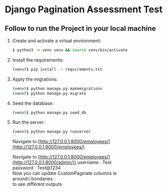 # Django Pagination Assessment Test

## Follow to run the Project in your local machine

1. Create and activate a virtual environment:

    ```sh
    $ python3 -m venv venv && source venv/bin/activate
    ```

2. Install the requirements:

    ```sh
    (venv)$ pip install -r requirements.txt
    ```

3. Apply the migrations:

    ```sh
    (venv)$ python manage.py makemigrations
    (venv)$ python manage.py migrate
    ```

4. Seed the database:

    ```sh
    (venv)$ python manage.py seed_db
    ```

5. Run the server:

    ```sh
    (venv)$ python manage.py runserver
    ```

    Navigate to [http://127.0.0.1:8000/employees/](http://127.0.0.1:8000/employees/)

    Navigate to [http://127.0.0.1:8000/employees/](http://127.0.0.1:8000/admin/)\
    username : Test\
    password : Test@1234\
    Now you can update CustomPaginate columns ie\
        around:\ 
        bondaries :\
    to see different outputs 


